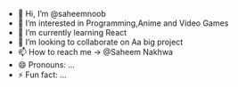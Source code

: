 - 👋 Hi, I’m @saheemnoob
- 👀 I’m interested in Programming,Anime and Video Games
- 🌱 I’m currently learning React
- 💞️ I’m looking to collaborate on Aa big project
- 📫 How to reach me -> @Saheem Nakhwa
- 😄 Pronouns: ...
- ⚡ Fun fact: ...

<!---
saheemnoob/saheemnoob is a ✨ special ✨ repository because its `README.md` (this file) appears on your GitHub profile.
You can click the Preview link to take a look at your changes.
--->
